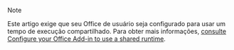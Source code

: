 > [!NOTE]
> Este artigo exige que seu Office de usuário seja configurado para usar um tempo de execução compartilhado. Para obter mais informações, [consulte Configure your Office Add-in to use a shared runtime](../develop/configure-your-add-in-to-use-a-shared-runtime.md).
